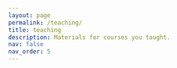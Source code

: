 ```yaml
---
layout: page
permalink: /teaching/
title: teaching
description: Materials for courses you taught.
nav: false
nav_order: 5
---
```

